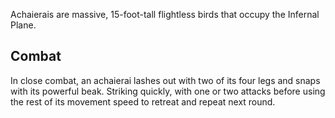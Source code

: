 Achaierais are massive, 15-foot-tall flightless birds that occupy the Infernal Plane.

## Combat

In close combat, an achaierai lashes out with two of its four legs and snaps with its powerful beak. Striking quickly, with one or two attacks before using the rest of its movement speed to retreat and repeat next round.